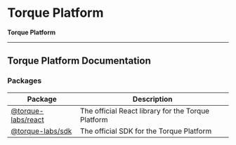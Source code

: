 # Torque Platform

**Torque Platform**

***

## Torque Platform Documentation

### Packages

| Package                              | Description                                        |
| ------------------------------------ | -------------------------------------------------- |
| [@torque-labs/react](react/README.md)         | The official React library for the Torque Platform |
| [@torque-labs/sdk](sdk/README.md) | The official SDK for the Torque Platform           |
